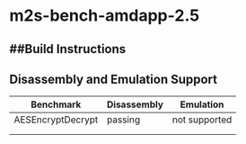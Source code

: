 # m2s-bench-amdapp-2.5

##Build Instructions
-----------------------

Disassembly and Emulation Support
----------------------------------

| Benchmark         | Disassembly | Emulation     |
|-------------------|-------------|---------------|
| AESEncryptDecrypt | passing     | not supported |
|                   |             |               |
|                   |             |               |



